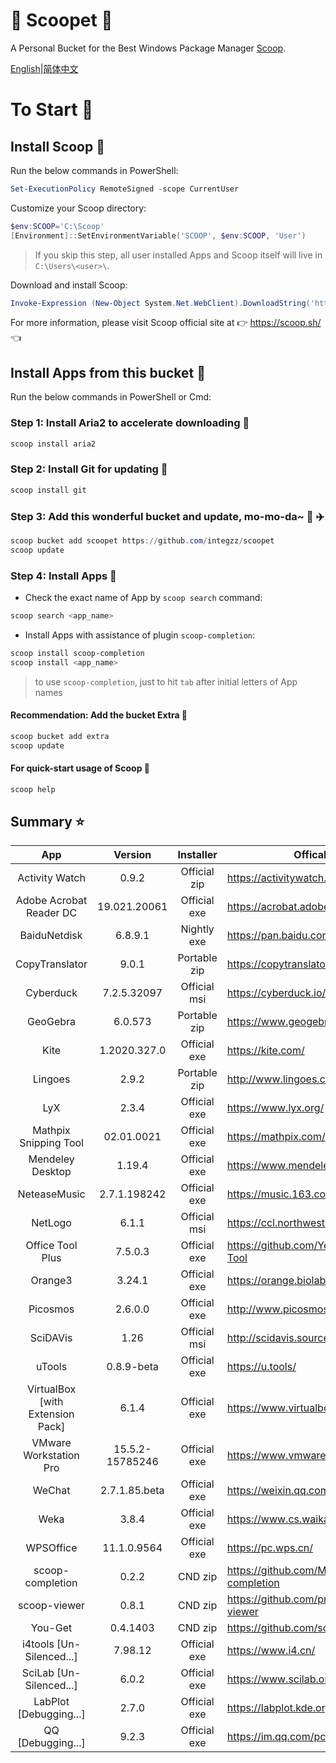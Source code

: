 <div align="left">
<h1 align="left"> 🍨 Scoopet 🍨 </h1>

<p> A Personal Bucket for the Best Windows Package Manager <a href="https://github.com/lukesampson/scoop">Scoop</a>.
</p>

<p align="left">
        <a href="README.md">English</a>|<a href="README_CN.md">简体中文</a>
</p>
</div>

# To Start 🏃

## Install Scoop 🚴

Run the below commands in PowerShell:

```powershell
Set-ExecutionPolicy RemoteSigned -scope CurrentUser
```

Customize your Scoop directory:

```powershell
$env:SCOOP='C:\Scoop'
[Environment]::SetEnvironmentVariable('SCOOP', $env:SCOOP, 'User')
```

> If you skip this step, all user installed Apps and Scoop itself will live in `C:\Users\<user>\`.

Download and install Scoop:

```powershell
Invoke-Expression (New-Object System.Net.WebClient).DownloadString('https://get.scoop.sh')
```

For more information, please visit Scoop official site at 👉 https://scoop.sh/ 👈

## Install Apps from this bucket 🚗

Run the below commands in PowerShell or Cmd:

### Step 1: Install Aria2 to accelerate downloading 🚅

```powershell
scoop install aria2
```

### Step 2: Install Git for updating 🎫

```powershell
scoop install git
```

### Step 3: Add this wonderful bucket and update, mo-mo-da~ 💋 ✈️

```powershell
scoop bucket add scoopet https://github.com/integzz/scoopet
scoop update
```

### Step 4: Install Apps 🚀

- Check the exact name of App by `scoop search` command:

```powershell
scoop search <app_name>
```

- Install Apps with assistance of plugin `scoop-completion`:

```powershell
scoop install scoop-completion
scoop install <app_name>
```

> to use `scoop-completion`, just to hit `tab` after initial letters of App names

#### Recommendation: Add the bucket Extra 💯

```powershell
scoop bucket add extra
scoop update
```

#### For quick-start usage of Scoop 📖

```powershell
scoop help
```

## Summary ⭐️

|               App                |     Version     |  Installer   | Offical site                                   |
| :------------------------------: | :-------------: | :----------: | ---------------------------------------------- |
|          Activity Watch          |      0.9.2      | Official zip | https://activitywatch.net/                     |
|     Adobe Acrobat Reader DC      |  19.021.20061   | Official exe | https://acrobat.adobe.com/                     |
|           BaiduNetdisk           |     6.8.9.1     | Nightly exe  | https://pan.baidu.com/                         |
|          CopyTranslator          |      9.0.1      | Portable zip | https://copytranslator.github.io/              |
|            Cyberduck             |   7.2.5.32097   | Official msi | https://cyberduck.io/                          |
|             GeoGebra             |     6.0.573     | Portable zip | https://www.geogebra.org/                      |
|               Kite               |  1.2020.327.0   | Official exe | https://kite.com/                              |
|             Lingoes              |      2.9.2      | Portable zip | http://www.lingoes.cn/                         |
|               LyX                |      2.3.4      | Official exe | https://www.lyx.org/                           |
|      Mathpix Snipping Tool       |   02.01.0021    | Official exe | https://mathpix.com/                           |
|         Mendeley Desktop         |     1.19.4      | Official exe | https://www.mendeley.com/                      |
|           NeteaseMusic           |  2.7.1.198242   | Official exe | https://music.163.com/                         |
|             NetLogo              |      6.1.1      | Official msi | https://ccl.northwestern.edu/netlogo/          |
|         Office Tool Plus         |     7.5.0.3     | Official exe | https://github.com/YerongAI/Office-Tool        |
|             Orange3              |     3.24.1      | Official exe | https://orange.biolab.si/                      |
|             Picosmos             |     2.6.0.0     | Official exe | http://www.picosmos.net/                       |
|             SciDAVis             |      1.26       | Official msi | http://scidavis.sourceforge.net                |
|              uTools              |   0.8.9-beta    | Official exe | https://u.tools/                               |
| VirtualBox [with Extension Pack] |      6.1.4      | Official exe | https://www.virtualbox.org/                    |
|      VMware Workstation Pro      | 15.5.2-15785246 | Official exe | https://www.vmware.com/                        |
|              WeChat              |  2.7.1.85.beta  | Official exe | https://weixin.qq.com/                         |
|               Weka               |      3.8.4      | Official exe | https://www.cs.waikato.ac.nz/ml/weka/          |
|            WPSOffice             |   11.1.0.9564   | Official exe | https://pc.wps.cn/                             |
|         scoop-completion         |      0.2.2      |   CND zip    | https://github.com/Moeologist/scoop-completion |
|           scoop-viewer           |      0.8.1      |   CND zip    | https://github.com/prezesp/scoop-viewer        |
|             You-Get              |    0.4.1403     |   CND zip    | https://github.com/soimort/you-get             |
|     i4tools [Un-Silenced...]     |     7.98.12     | Official exe | https://www.i4.cn/                             |
|     SciLab [Un-Silenced...]      |      6.0.2      | Official exe | https://www.scilab.org/                        |
|      LabPlot [Debugging...]      |      2.7.0      | Official exe | https://labplot.kde.org/                       |
|        QQ [Debugging...]         |      9.2.3      | Official exe | https://im.qq.com/pcqq/                        |
